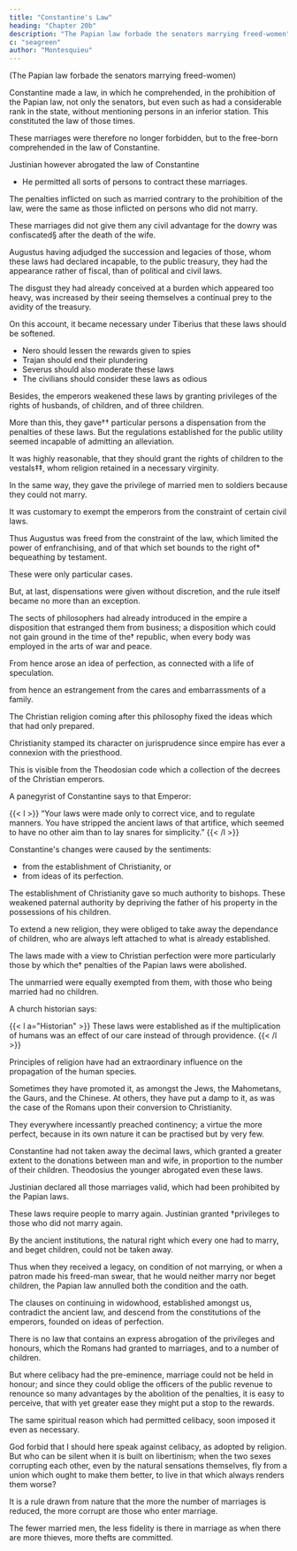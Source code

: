 ```yaml
---
title: "Constantine's Law"
heading: "Chapter 20b"
description: "The Papian law forbade the senators marrying freed-women"
c: "seagreen"
author: "Montesquieu"
---
```



(The Papian law forbade the senators marrying freed-women)

Constantine made a law, in which he comprehended, in the prohibition of the Papian law, not only the senators, but even such as had a considerable rank in the state, without mentioning persons in an inferior station. This constituted the law of those times. 

These marriages were therefore no longer forbidden, but to the free-born comprehended in the law of Constantine. 

Justinian however abrogated the law of Constantine
- He permitted all sorts of persons to contract these marriages.

  <!-- and thus we have acquired so fatal a liberty. -->

The penalties inflicted on such as married contrary to the prohibition of the law, were the same as those inflicted on persons who did not marry. 

These marriages did not give them any civil advantage for the dowry was confiscated§ after the death of the wife.

Augustus having adjudged the succession and legacies of those, whom these laws had declared incapable, to the public treasury, they had the appearance rather of fiscal, than of political and civil laws. 

The disgust they had already conceived at a burden which appeared too heavy, was increased by their seeing themselves a continual prey to the avidity of the treasury. 

On this account, it became necessary under Tiberius that these laws should be softened.
- Nero should lessen the rewards given to spies
- Trajan should end their plundering
- Severus should also moderate these laws
- The civilians should consider these laws as odious

<!-- , and in all their decisions deviate from the literal rigour. -->

Besides, the emperors weakened these laws by granting privileges of the rights of husbands, of children, and of three children. 

More than this, they gave†† particular persons a dispensation from the penalties of these laws. But the regulations established for the public utility seemed incapable of admitting an alleviation.

It was highly reasonable, that they should grant the rights of children to the vestals‡‡, whom religion retained in a necessary virginity.

In the same way, they gave the privilege of married men to soldiers because they could not marry.

It was customary to exempt the emperors from the constraint of certain civil laws.

Thus Augustus was freed from the constraint of the law, which limited the power of enfranchising, and of that which set bounds to the right of* bequeathing by testament.

These were only particular cases.

But, at last, dispensations were given without discretion, and the rule itself became no more than an exception.

The sects of philosophers had already introduced in the empire a disposition that estranged them from business; a disposition which could not gain ground in the time of the† republic, when every body was employed in the arts of war and peace. 

From hence arose an idea of perfection, as connected with a life of speculation.

from hence an estrangement from the cares and embarrassments of a family. 

The Christian religion coming after this philosophy fixed the ideas which that had only prepared.

Christianity stamped its character on jurisprudence since empire has ever a connexion with the priesthood.

This is visible from the Theodosian code which a collection of the decrees of the Christian emperors.

A panegyrist of Constantine says to that Emperor:

{{< l >}}
“Your laws were made only to correct vice, and to regulate manners. You have stripped the ancient laws of that artifice, which seemed to have no other aim than to lay snares for simplicity.”
{{< /l >}}


Constantine's changes were caused by the sentiments:
- from the establishment of Christianity, or 
- from ideas of its perfection. 

The establishment of Christianity gave so much authority to bishops. These weakened paternal authority by depriving the father of his property in the possessions of his children. 

To extend a new religion, they were obliged to take away the dependance of children, who are always left attached to what is already established.

The laws made with a view to Christian perfection were more particularly those by which the† penalties of the Papian laws were abolished.

The unmarried were equally exempted from them, with those who being married had no children.

A church historian says:

{{< l a="Historian" >}}
These laws were established as if the multiplication of humans was an effect of our care instead of through providence.
{{< /l >}}



Principles of religion have had an extraordinary influence on the propagation of the human species.

Sometimes they have promoted it, as amongst the Jews, the Mahometans, the Gaurs, and the Chinese. At others, they have put a damp to it, as was the case of the Romans upon their conversion to Christianity.

They everywhere incessantly preached continency; a virtue the more perfect, because in its own nature it can be practised but by very few.

Constantine had not taken away the decimal laws, which granted a greater extent to the donations between man and wife, in proportion to the number of their children. Theodosius the younger abrogated even these laws.

Justinian declared all those marriages valid, which had been prohibited by the Papian laws. 

These laws require people to marry again. Justinian granted †privileges to those who did not marry again.

By the ancient institutions, the natural right which every one had to marry, and beget children, could not be taken away.

Thus when they received a legacy, on condition of not marrying, or when a patron made his freed-man swear, that he would neither marry nor beget children, the Papian law annulled both the condition and the oath.

The clauses on continuing in widowhood, established amongst us, contradict the ancient law, and descend from the constitutions of the emperors, founded on ideas of perfection.

There is no law that contains an express abrogation of the privileges and honours, which the Romans had granted to marriages, and to a number of children.

But where celibacy had the pre-eminence, marriage could not be held in honour; and since they could oblige the officers of the public revenue to renounce so many advantages by the abolition of the penalties, it is easy to perceive, that with yet greater ease they might put a stop to the rewards.

The same spiritual reason which had permitted celibacy, soon imposed it even as necessary.

God forbid that I should here speak against celibacy, as adopted by religion. But who can be silent when it is built on libertinism; when the two sexes corrupting each other, even by the natural sensations themselves, fly from a union which ought to make them better, to live in that which always renders them worse?

It is a rule drawn from nature that the more the number of marriages is reduced, the more corrupt are those who enter marriage. 

The fewer married men, the less fidelity is there in marriage as when there are more thieves, more thefts are committed.
